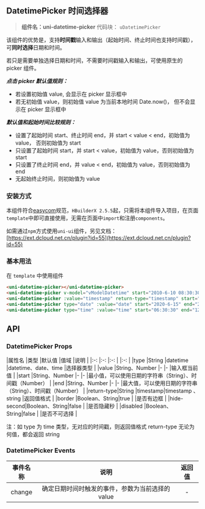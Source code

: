 

## DatetimePicker 时间选择器
> **组件名：uni-datetime-picker**
> 代码块： `uDatetimePicker`


该组件的优势是，支持**时间戳**输入和输出（起始时间、终止时间也支持时间戳），可**同时选择**日期和时间。

若只是需要单独选择日期和时间，不需要时间戳输入和输出，可使用原生的 picker 组件。


___点击 picker 默认值规则：___

- 若设置初始值 value, 会显示在 picker 显示框中
- 若无初始值 value，则初始值 value 为当前本地时间 Date.now()， 但不会显示在 picker 显示框中

___默认值和起始时间比较规则：___

- 设置了起始时间 start、终止时间 end，并 start < value < end，初始值为 value， 否则初始值为 start
- 只设置了起始时间 start，并 start < value，初始值为 value，否则初始值为 start
- 只设置了终止时间 end，并 value < end，初始值为 value，否则初始值为 end
- 无起始终止时间，则初始值为 value

### 安装方式

本组件符合[easycom](https://uniapp.dcloud.io/collocation/pages?id=easycom)规范，`HBuilderX 2.5.5`起，只需将本组件导入项目，在页面`template`中即可直接使用，无需在页面中`import`和注册`components`。

如需通过`npm`方式使用`uni-ui`组件，另见文档：[https://ext.dcloud.net.cn/plugin?id=55](https://ext.dcloud.net.cn/plugin?id=55)

### 基本用法

在 ``template`` 中使用组件

```html
<uni-datetime-picker></uni-datetime-picker>
<uni-datetime-picker v-model="vModelDatetime" start="2010-6-10 08:30:30" end="2021-6-10 08:30:30"></uni-datetime-picker>
<uni-datetime-picker :value="timestamp" return-type="timestamp" start="1276129830000" end="1623285030000" @change="timestampChange"></uni-datetime-picker>
<uni-datetime-picker type="date" :value="date" start="2020-6-15" end="2025-6-15" @change="dateChange"></uni-datetime-picker>
<uni-datetime-picker type="time" :value="time" start="06:30:30" end="12:30:30" @change="timeChange"></uni-datetime-picker>
```

## API

### DatetimePicker Props

|属性名			|类型						|默认值		|值域									|说明																											|
|:-:				|:-:						|:-:			|											|:-:																											|
|type				|String					|datetime	|datetime、date、time	|选择器类型																								|
|value			|String、Number	|-				|-										|输入框当前值																							|
|start			|String、Number	|-				|-										|最小值，可以使用日期的字符串（String）、时间戳（Number）	|
|end				|String、Number	|-				|-										|最大值，可以使用日期的字符串（String）、时间戳（Number）	|
|return-type|String					|timestamp|timestamp 、string		|返回值格式																								|
|border			|Boolean、String|true			|											|是否有边框																								|
|hide-second|Boolean、String|false		|											|是否隐藏秒																								|
|disabled		|Boolean、String|false		|											|是否不可选择																							|



注：如 type 为 time 类型，无对应的时间戳，则返回值格式 return-type 无论为何值，都会返回 string

### DatetimePicker Events

|事件名称	|说明																				|返回值	|
|:-:		|:-:																				|:-:		|
|change	|确定日期时间时触发的事件，参数为当前选择的 value	|-			|